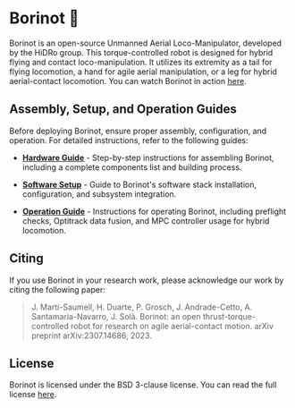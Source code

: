 # Borinot 🐝

Borinot is an open-source Unmanned Aerial Loco-Manipulator, developed by the HiDRo group. This torque-controlled robot is designed for hybrid flying and contact loco-manipulation. It utilizes its extremity as a tail for flying locomotion, a hand for agile aerial manipulation, or a leg for hybrid aerial-contact locomotion. You can watch Borinot in action [here](https://www.youtube.com/watch?v=Ob7IIVB6P_A).

## Assembly, Setup, and Operation Guides  
Before deploying Borinot, ensure proper assembly, configuration, and operation. For detailed instructions, refer to the following guides:

- **[Hardware Guide](hardware/README.md)** - Step-by-step instructions for assembling Borinot, including a complete components list and building process.
  
- **[Software Setup](software/README.md)** - Guide to Borinot's software stack installation, configuration, and subsystem integration. 

- **[Operation Guide](operation/README.md)** - Instructions for operating Borinot, including preflight checks, Optitrack data fusion, and MPC controller usage for hybrid locomotion.

## Citing
If you use Borinot in your research work, please acknowledge our work by citing the following paper:

> J. Martí-Saumell, H. Duarte, P. Grosch, J. Andrade-Cetto, A. Santamaria-Navarro, J. Solà. Borinot: an open thrust-torque-controlled robot for research on agile aerial-contact motion. arXiv preprint arXiv:2307.14686, 2023.

## License

Borinot is licensed under the BSD 3-clause license. You can read the full license [here](LICENSE).